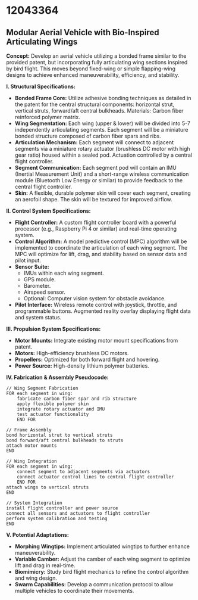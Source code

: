 # 12043364

## Modular Aerial Vehicle with Bio-Inspired Articulating Wings

**Concept:** Develop an aerial vehicle utilizing a bonded frame similar to the provided patent, but incorporating fully articulating wing sections inspired by bird flight. This moves beyond fixed-wing or simple flapping-wing designs to achieve enhanced maneuverability, efficiency, and stability.

**I. Structural Specifications:**

*   **Bonded Frame Core:** Utilize adhesive bonding techniques as detailed in the patent for the central structural components: horizontal strut, vertical struts, forward/aft central bulkheads. Materials: Carbon fiber reinforced polymer matrix.
*   **Wing Segmentation:** Each wing (upper & lower) will be divided into 5-7 independently articulating segments. Each segment will be a miniature bonded structure composed of carbon fiber spars and ribs.
*   **Articulation Mechanism:** Each segment will connect to adjacent segments via a miniature rotary actuator (brushless DC motor with high gear ratio) housed within a sealed pod. Actuation controlled by a central flight controller.
*   **Segment Communication:** Each segment pod will contain an IMU (Inertial Measurement Unit) and a short-range wireless communication module (Bluetooth Low Energy or similar) to provide feedback to the central flight controller.
*   **Skin:** A flexible, durable polymer skin will cover each segment, creating an aerofoil shape. The skin will be textured for improved airflow.

**II. Control System Specifications:**

*   **Flight Controller:** A custom flight controller board with a powerful processor (e.g., Raspberry Pi 4 or similar) and real-time operating system.
*   **Control Algorithm:** A model predictive control (MPC) algorithm will be implemented to coordinate the articulation of each wing segment. The MPC will optimize for lift, drag, and stability based on sensor data and pilot input.
*   **Sensor Suite:**
    *   IMUs within each wing segment.
    *   GPS module.
    *   Barometer.
    *   Airspeed sensor.
    *   Optional: Computer vision system for obstacle avoidance.
*   **Pilot Interface:** Wireless remote control with joystick, throttle, and programmable buttons. Augmented reality overlay displaying flight data and system status.

**III. Propulsion System Specifications:**

*   **Motor Mounts:** Integrate existing motor mount specifications from patent.
*   **Motors:** High-efficiency brushless DC motors.
*   **Propellers:** Optimized for both forward flight and hovering.
*   **Power Source:** High-density lithium polymer batteries.

**IV. Fabrication & Assembly Pseudocode:**

```
// Wing Segment Fabrication
FOR each segment in wing:
    fabricate carbon fiber spar and rib structure
    apply flexible polymer skin
    integrate rotary actuator and IMU
    test actuator functionality
    END FOR

// Frame Assembly
bond horizontal strut to vertical struts
bond forward/aft central bulkheads to struts
attach motor mounts
END

// Wing Integration
FOR each segment in wing:
    connect segment to adjacent segments via actuators
    connect actuator control lines to central flight controller
    END FOR
attach wings to vertical struts
END

// System Integration
install flight controller and power source
connect all sensors and actuators to flight controller
perform system calibration and testing
END
```

**V. Potential Adaptations:**

*   **Morphing Wingtips:** Implement articulated wingtips to further enhance maneuverability.
*   **Variable Camber:** Adjust the camber of each wing segment to optimize lift and drag in real-time.
*   **Biomimicry:** Study bird flight mechanics to refine the control algorithm and wing design.
*   **Swarm Capabilities:** Develop a communication protocol to allow multiple vehicles to coordinate their movements.